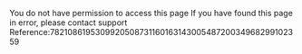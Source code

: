 You do not have permission to access this page If you have found this page in error, please contact support Reference:782108619530992050873116016314300548720034968299102359